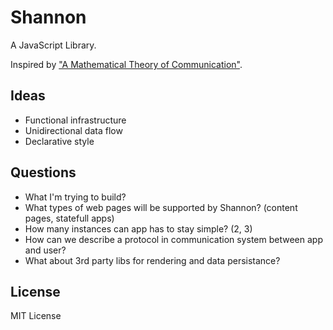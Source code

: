 # Shannon

A JavaScript Library.

Inspired by ["A Mathematical Theory of Communication"][1].

## Ideas

 * Functional infrastructure
 * Unidirectional data flow
 * Declarative style

## Questions

 * What I'm trying to build?
 * What types of web pages will be supported by Shannon? (content pages, statefull apps)
 * How many instances can app has to stay simple? (2, 3)
 * How can we describe a protocol in communication system between app and user?
 * What about 3rd party libs for rendering and data persistance?

## License

MIT License

 [1]: http://cm.bell-labs.com/cm/ms/what/shannonday/shannon1948.pdf
 [2]: http://www.eden-study.org/articles/2006/abstraction-classes-sw-design_ieesw.pdf
 [3]: http://conal.net/papers/push-pull-frp/push-pull-frp.pdf
 [4]: http://shaffner.us/cs/papers/tarpit.pdf

